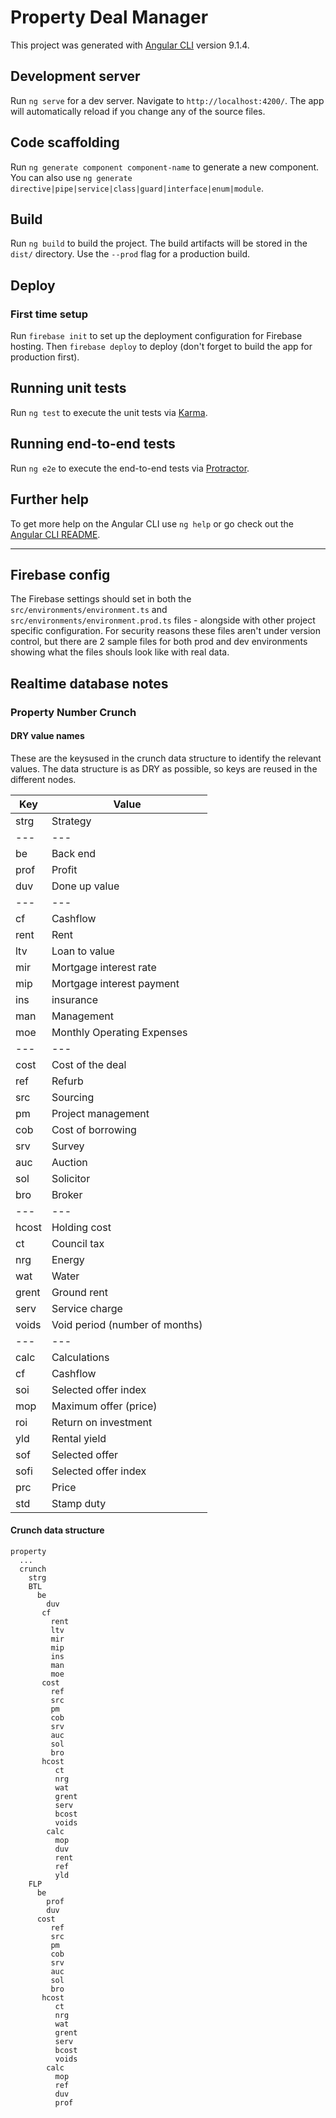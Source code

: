 # Property Deal Manager

This project was generated with [Angular CLI](https://github.com/angular/angular-cli) version 9.1.4.

## Development server

Run `ng serve` for a dev server. Navigate to `http://localhost:4200/`. The app will automatically reload if you change any of the source files.

## Code scaffolding

Run `ng generate component component-name` to generate a new component. You can also use `ng generate directive|pipe|service|class|guard|interface|enum|module`.

## Build

Run `ng build` to build the project. The build artifacts will be stored in the `dist/` directory. Use the `--prod` flag for a production build.

## Deploy

### First time setup

Run `firebase init` to set up the deployment configuration for Firebase hosting. Then `firebase deploy` to deploy (don't forget to build the app for production first).

## Running unit tests

Run `ng test` to execute the unit tests via [Karma](https://karma-runner.github.io).

## Running end-to-end tests

Run `ng e2e` to execute the end-to-end tests via [Protractor](http://www.protractortest.org/).

## Further help

To get more help on the Angular CLI use `ng help` or go check out the [Angular CLI README](https://github.com/angular/angular-cli/blob/master/README.md).

---

## Firebase config

The Firebase settings should set in both the `src/environments/environment.ts` and `src/environments/environment.prod.ts` files - alongside with other project specific configuration. For security reasons these files aren't under version control, but there are 2 sample files for both prod and dev environments showing what the files shouls look like with real data.

## Realtime database notes

### Property Number Crunch

#### DRY value names

These are the keysused in the crunch data structure to identify the relevant values. The data structure is as DRY as possible, so keys are reused in the different nodes.

|Key|Value|
|---|---|
|strg|Strategy|
|---|---|
|be|Back end|
|prof|Profit|
|duv|Done up value|
|---|---|
|cf|Cashflow|
|rent|Rent|
|ltv|Loan to value|
|mir|Mortgage interest rate|
|mip|Mortgage interest payment|
|ins|insurance|
|man|Management|
|moe|Monthly Operating Expenses|
|---|---|
|cost|Cost of the deal|
|ref|Refurb|
|src|Sourcing|
|pm|Project management|
|cob|Cost of borrowing|
|srv|Survey|
|auc|Auction|
|sol|Solicitor|
|bro|Broker|
|---|---|
|hcost|Holding cost|
|ct|Council tax|
|nrg|Energy|
|wat|Water|
|grent|Ground rent|
|serv|Service charge|
|voids|Void period (number of months)|
|---|---|
|calc|Calculations|
|cf|Cashflow|
|soi|Selected offer index|
|mop|Maximum offer (price)|
|roi|Return on investment|
|yld|Rental yield|
|sof|Selected offer|
|sofi|Selected offer index|
|prc|Price|
|std|Stamp duty|

#### Crunch data structure

	property
	  ...
	  crunch
	    strg
	    BTL
	      be
	        duv
		   cf
		     rent
		     ltv
		     mir
		     mip
		     ins
		     man
		     moe
		   cost
		     ref
		     src
		     pm
		     cob
		     srv
		     auc
		     sol
		     bro
		   hcost
			  ct
			  nrg
			  wat
			  grent
			  serv
			  bcost
			  voids
			calc
			  mop
			  duv
			  rent
			  ref
			  yld
		FLP
		  be
		    prof
		    duv
		  cost
		     ref
		     src
		     pm
		     cob
		     srv
		     auc
		     sol
		     bro
		   hcost
			  ct
			  nrg
			  wat
			  grent
			  serv
			  bcost
			  voids
			calc
			  mop
			  ref
			  duv
			  prof
		  
